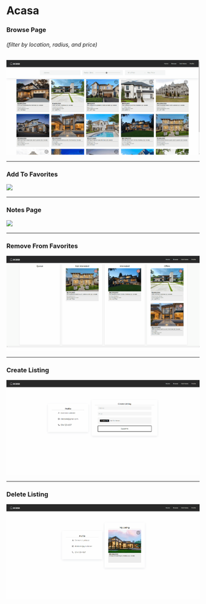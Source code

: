 # Acasa



### Browse Page
###### (filter by location, radius, and price)
<img src="frontend/src/assets/tutorials/browse.gif" />

***

### Add To Favorites
<img src="frontend/src/assets/tutorials/favorites.gif" />

***

### Notes Page
<img src="frontend/src/assets/tutorials/notes.gif" />

***

### Remove From Favorites
<img src="frontend/src/assets/tutorials/favorites-delete.gif" />

***

### Create Listing
<img src="frontend/src/assets/tutorials/listing-create.gif" />

***

### Delete Listing
<img src="frontend/src/assets/tutorials/listing-delete.gif" />
